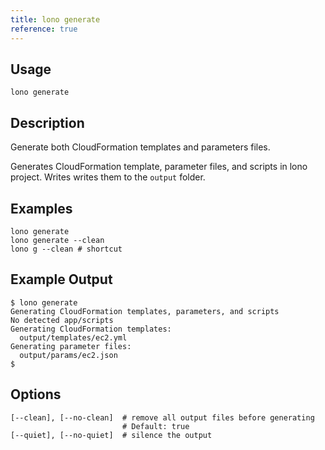 ```yaml
---
title: lono generate
reference: true
---
```


## Usage

    lono generate

## Description

Generate both CloudFormation templates and parameters files.

Generates CloudFormation template, parameter files, and scripts in lono project. Writes writes them to the `output` folder.

## Examples

    lono generate
    lono generate --clean
    lono g --clean # shortcut

## Example Output

    $ lono generate
    Generating CloudFormation templates, parameters, and scripts
    No detected app/scripts
    Generating CloudFormation templates:
      output/templates/ec2.yml
    Generating parameter files:
      output/params/ec2.json
    $


## Options

```
[--clean], [--no-clean]  # remove all output files before generating
                         # Default: true
[--quiet], [--no-quiet]  # silence the output
```


